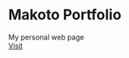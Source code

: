 # Makoto Portfolio
My personal web page <br>
<a href = "https://hikkimakoto.github.io/makotoportfolio/">Visit</a>
